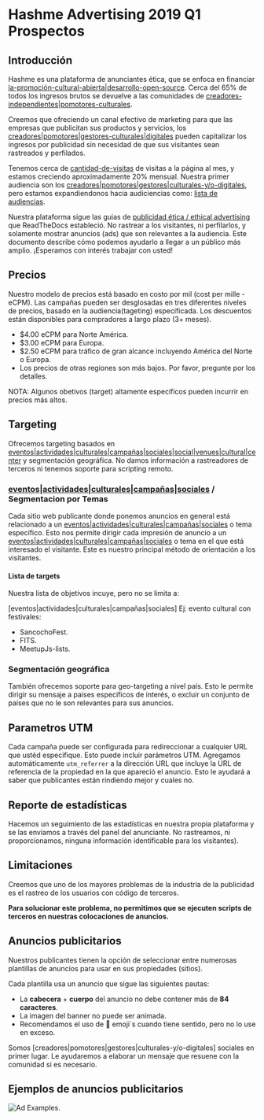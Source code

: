 # Hashme Advertising 2019 Q1 Prospectos

## Introducción

Hashme es una plataforma de anunciantes ética, que se enfoca en financiar [la-promoción-cultural-abierta|desarrollo-open-source](actividad-o-proyecto-a-financiar|). Cerca del 65% de todos los ingresos brutos se devuelve a las comunidades de [creadores-independientes|pomotores-culturales](audiencias-y-palabras-clave).

Creemos que ofreciendo un canal efectivo de marketing para que las empresas que publicitan sus productos y servicios, los [creadores|pomotores|gestores-culturales|digitales](audiencias-y-palabras-clave) pueden capitalizar los ingresos por publicidad sin necesidad de que sus visitantes sean rastreados y perfilados.

Tenemos cerca de [cantidad-de-visitas](indicador-objetivo-a-corto/largo-plazo) de visitas a la página al mes, y estamos creciendo aproximadamente 20% mensual. Nuestra primer audiencia son los [creadores|pomotores|gestores|culturales-y/o-digitales](audiencias-y-palabras-clave), pero estamos expandiendonos hacia audiciencias como: [lista de audiencias](audiencias-y-palabras-clave).

Nuestra plataforma sigue las guias de [publicidad ética / ethical advertising](link-a-read-the-docs) que ReadTheDocs estableció. No rastrear a los visitantes, ni perfilarlos, y solamente mostrar anuncios (ads) que son relevantes a la audiencia. Este documento describe cómo podemos ayudarlo a llegar a un público más amplio. ¡Esperamos con interés trabajar con usted!

## Precios

Nuestro modelo de precios está basado en costo por mil (cost per mille - eCPM). Las campañas pueden ser desglosadas en tres diferentes niveles de precios, basado en la audiencia(tageting) especificada. Los descuentos están disponibles para compradores a largo plazo (3+ meses).

* $4.00 eCPM para Norte América.
* $3.00 eCPM para Europa.
* $2.50 eCPM para tráfico de gran alcance incluyendo América del Norte o  Europa.
* Los precios de otras regiones son más bajos. Por favor, pregunte por los detalles.

NOTA: Algunos obetivos (target) altamente específicos pueden incurrir en precios más altos.

## Targeting

Ofrecemos targeting basados en [eventos|actividades|culturales|campañas|sociales|social|venues|cultural|center](palabras-clave) y segmentación geográfica. No damos información a rastreadores de terceros ni tenemos soporte para scripting remoto.

### [eventos|actividades|culturales|campañas|sociales]() / Segmentacion por Temas

Cada sitio web publicante donde ponemos anuncios en general está relacionado a un [eventos|actividades|culturales|campañas|sociales](audiencias-y-palabras-clave) o tema específico. Esto nos permite dirigir cada impresión de anuncio a un [eventos|actividades|culturales|campañas|sociales](audiencias-y-palabras-clave) o tema en el que está interesado el visitante. Este es nuestro principal método de orientación a los visitantes.

#### Lista de targets

Nuestra lista de objetivos incuye, pero no se limita a:

[eventos|actividades|culturales|campañas|sociales]
Ej: evento cultural con festivales: 

* SancochoFest.
* FITS.
* MeetupJs-lists.

### Segmentación geográfica

También ofrecemos soporte para geo-targeting a nivel país. Esto le permite dirigir su mensaje a países especificos de interés, o excluir un conjunto de países que no le son relevantes para sus anuncios.

## Parametros UTM

Cada campaña puede ser configurada para redireccionar a cualquier URL que ustéd especifique. Esto puede incluir parámetros UTM. Agregamos automáticamente `utm_referrer` a la dirección URL que incluye la URL de referencia de la propiedad en la que apareció el anuncio. Esto le ayudará a saber que publicantes están rindiendo mejor y cuales no. 

## Reporte de estadísticas

Hacemos un seguimiento de las estadísticas en nuestra propia plataforma y se las enviamos a través del panel del anunciante. No rastreamos, ni proporcionamos, ninguna información identificable para los visitantes).

## Limitaciones

Creemos que uno de los mayores problemas de la industria de la publicidad es el rastreo de los usuarios con código de terceros.

**Para solucionar este problema, no permitimos que se ejecuten scripts de terceros en nuestras colocaciones de anuncios.**

## Anuncios publicitarios

Nuestros publicantes tienen la opción de seleccionar entre numerosas plantillas de anuncios para usar en sus propiedades (sitios).

Cada plantilla usa un anuncio que sigue las siguientes pautas:

* La **cabecera** + **cuerpo** del anuncio no debe contener más de **84 caracteres**.
* La imagen del banner no puede ser animada.
* Recomendamos el uso de 👋 emoji´s cuando tiene sentido, pero no lo use en exceso.

Somos [creadores|pomotores|gestores|culturales-y/o-digitales] sociales en primer lugar. Le ayudaremos a elaborar un mensaje que resuene con la comunidad si es necesario.

## Ejemplos de anuncios publicitarios

![Ad Examples](https://hashme-ads.surge.sh/AdExamples.svg).
